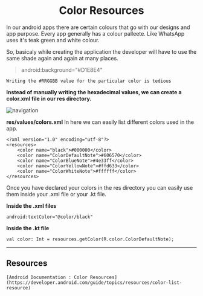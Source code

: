 # <div align="center">Color Resources</div>

In our android apps there are certain colours that go with our designs and app purpose. 
Every app generally has a colour palleete. 
Like WhatsApp uses it's teak green and white colour. 

So, basicaly while creating the application the developer will have to use the same shade again and again at many places.

>android:background="#D1E8E4"  
```
Writing the #RRGGBB value for the particular color is tedious
```

**Instead of manually writing the hexadecimal values, we can create a color.xml file in our res directory.**

![navigation](https://user-images.githubusercontent.com/72865709/137015432-8978dbf4-9e0f-46fa-99b3-b7c532bda64b.jpg)

**res/values/colors.xml**
In here we can easily list different colors used in the app.


```
<?xml version="1.0" encoding="utf-8"?>
<resources>
    <color name="black">#000000</color>
    <color name="ColorDefaultNote">#606570</color>
    <color name="ColorBlueNote">#4e33ff</color>
    <color name="ColorYellowNote">#ffd633</color>
    <color name="ColorWhiteNote">#ffffff</color>
</resources>
```

Once you have declared your colors in the res directory you can easily use them inside your .xml file or your .kt file.

**Inside the .xml files**

```
android:textColor="@color/black"
```

**Inside the .kt file**

```
val color: Int = resources.getColor(R.color.ColorDefaultNote);
```

***
## Resources
    [Android Documentation : Color Resources] (https://developer.android.com/guide/topics/resources/color-list-resource)
